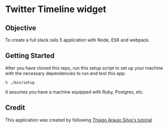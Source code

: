 # Twitter Timeline widget

## Objective

To create a full stack rails 5 application with Node, ES6 and webpack.

## Getting Started

After you have cloned this repo, run this setup script to set up your machine
with the necessary dependencies to run and test this app:

    % ./bin/setup

It assumes you have a machine equipped with Ruby, Postgres, etc.

## Credit

This application was created by following [Thiago Araujo Silva's tutorial](https://blog.codeminer42.com/go-full-stack-rails-the-backend-a94b4d0e8897#.amzae7huh)

